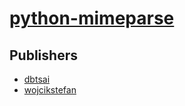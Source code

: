 # [python-mimeparse](https://pypi.org/project/python-mimeparse)



## Publishers
- [dbtsai](https://pypi.org/user/dbtsai)
- [wojcikstefan](https://pypi.org/user/wojcikstefan)

